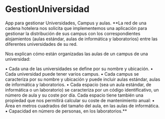 # GestionUniversidad
App para gestionar Universidades, Campus y aulas.
**La red de una cadena hotelera nos solicita que implementemos una aplicación para gestionar la distribución de sus campus con los correspondientes alojamientos (aulas estándar, aulas de informática y laboratorios) entre las diferentes universidades de su red.

Nos explican cómo están organizadas las aulas de un campus de una universidad:

• Cada una de las universidades se define por su nombre y ubicación.
• Cada universidad puede tener varios campus.
• Cada campus se caracteriza por su nombre y ubicación y puede incluir aulas estándar, aulas de informática y laboratorios.
• Cada espacio (sea un aula estándar, de informática o un laboratorio) se caracteriza por un código identificativo, un número de aula y su coste por día. Cada espacio tiene también una propiedad que nos permitirá calcular su coste de mantenimiento anual:
        ▪ Área en metros cuadrados del tamaño del aula, en las aulas de informática.
        ▪ Capacidad en número de personas, en los laboratorios.**
